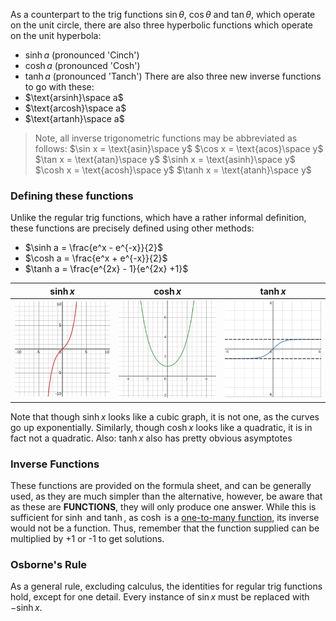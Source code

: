 As a counterpart to the trig functions $\sin\theta$, $\cos\theta$ and $\tan\theta$, which operate on the unit circle, there are also three hyperbolic functions which operate on the unit hyperbola:
- $\sinh a$ (pronounced 'Cinch')
- $\cosh a$ (pronounced 'Cosh')
- $\tanh a$ (pronounced 'Tanch')
There are also three new inverse functions to go with these:
- $\text{arsinh}\space a$
- $\text{arcosh}\space a$
- $\text{artanh}\space a$
> Note, all inverse trigonometric functions may be abbreviated as follows:
> $\sin x = \text{asin}\space y$
> $\cos x = \text{acos}\space y$
> $\tan x = \text{atan}\space y$
> $\sinh x = \text{asinh}\space y$
> $\cosh x = \text{acosh}\space y$
> $\tanh x = \text{atanh}\space y$

### Defining these functions
Unlike the regular trig functions, which have a rather informal definition, these functions are precisely defined using other methods:
- $\sinh a = \frac{e^x - e^{-x}}{2}$
- $\cosh a = \frac{e^x + e^{-x}}{2}$
- $\tanh a = \frac{e^{2x} - 1}{e^{2x} +1}$

| $\sinh x$                           | $\cosh x$                           | $\tanh x$                           |
| ----------------------------------- | ----------------------------------- | ----------------------------------- |
| ![sinh\|200](Maths/Images/sinh.svg) | ![cosh\|200](Maths/Images/cosh.svg) | ![tanh\|200](Maths/Images/tanh.svg) |

Note that though $\sinh x$ looks like a cubic graph, it is not one, as the curves go up exponentially. Similarly, though $\cosh x$ looks like a quadratic, it is in fact not a quadratic. Also: $\tanh x$ also has pretty obvious asymptotes 

### Inverse Functions
These functions are provided on the formula sheet, and can be generally used, as they are much simpler than the alternative, however, be aware that as these are **FUNCTIONS**, they will only produce one answer. While this is sufficient for $\sinh$ and $\tanh$, as $\cosh$ is a [one-to-many function](../Graphs%20And%20Functions/Functions%20and%20Mappings), its inverse would not be a function. Thus, remember that the function supplied can be multiplied by +1 or -1 to get solutions.

### Osborne's Rule
As a general rule, excluding calculus, the identities for regular trig functions hold, except for one detail. Every instance of $\sin x$ must be replaced with $-\sinh x$.